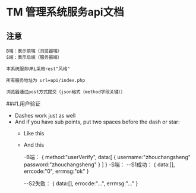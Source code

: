 # TM 管理系统服务api文档

## 注意
	B端：表示前端（浏览器端）
	S端：表示后端（服务器端）
	
	本系统服务URL采用rest"风格"
	
	所有服务地址为 url=api/index.php
	
	浏览器通过post方式提交（json格式（method字段关键））
	
###1.用户验证

- Dashes work just as well
- And if you have sub points, put two spaces before the dash or star:
  - Like this
  - And this
  
	-B端：
	{
		method:"userVerify",
		data:[
			{
				username:"zhouchangsheng"
				password:"zhouchangsheng"
			}
		]
	}
	-S端：
	  --S1成功：
	  {
		data:[],
		errcode:"0",
		errmsg:"ok"
	  }
	
	  --S2失败：
	 {
		data:[],
		errocde:"...",
		errmsg:"..."
	 }
